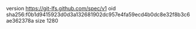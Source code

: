 version https://git-lfs.github.com/spec/v1
oid sha256:f0b1d9415923d0d3a132681902dc957e4fa59ecd4b0dc8e32f8b3c6ae362378a
size 1280

